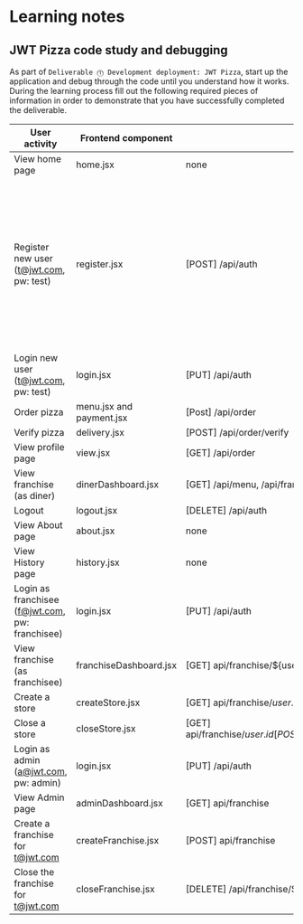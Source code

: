 # Learning notes

## JWT Pizza code study and debugging

As part of `Deliverable ⓵ Development deployment: JWT Pizza`, start up the application and debug through the code until you understand how it works. During the learning process fill out the following required pieces of information in order to demonstrate that you have successfully completed the deliverable.

| User activity                                       | Frontend component | Backend endpoints | Database SQL |
| --------------------------------------------------- | ------------------ | ----------------- | ------------ |
| View home page                                      |home.jsx|none|none|
| Register new user<br/>(t@jwt.com, pw: test)         |register.jsx|[POST] /api/auth|INSERT INTO user (name, email, password) VALUES (?, ?, ?) INSERT INTO userRole (userId, role, objectId) VALUES (?, ?, ?)|
| Login new user<br/>(t@jwt.com, pw: test)            |login.jsx|[PUT] /api/auth|              |
| Order pizza                                         |menu.jsx and payment.jsx|[Post] /api/order|              |
| Verify pizza                                        |delivery.jsx|[POST] /api/order/verify|none|
| View profile page                                   |view.jsx|[GET] /api/order|              |
| View franchise<br/>(as diner)                       |dinerDashboard.jsx|[GET] /api/menu, /api/franchise|              |
| Logout                                              |logout.jsx|[DELETE] /api/auth|              |
| View About page                                     |about.jsx|none|none|
| View History page                                   |history.jsx|none|none|
| Login as franchisee<br/>(f@jwt.com, pw: franchisee) |login.jsx|[PUT] /api/auth|              |
| View franchise<br/>(as franchisee)                  |franchiseDashboard.jsx|[GET] api/franchise/${user.id}|             |
| Create a store                                      |createStore.jsx|[GET] api/franchise/${user.id} [POST] /api/franchise/${franchise.id}/store|              |
| Close a store                                       |closeStore.jsx|[GET] api/franchise/${user.id} [POST] /api/franchise/${franchise.id}/store/${store.id}|              |
| Login as admin<br/>(a@jwt.com, pw: admin)           |login.jsx|[PUT] /api/auth|              |
| View Admin page                                     |adminDashboard.jsx|[GET] api/franchise|              |
| Create a franchise for t@jwt.com                    |createFranchise.jsx|[POST] api/franchise|              |
| Close the franchise for t@jwt.com                   |closeFranchise.jsx|[DELETE] /api/franchise/${franchise.id}|              |
